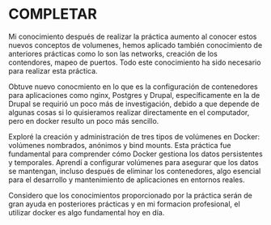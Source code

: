 # COMPLETAR  

Mi conocimiento después de realizar la práctica aumento al conocer estos nuevos conceptos de volumenes, hemos aplicado también conocimiento de anteriores prácticas como lo son las networks, creación de los contendores, mapeo de puertos. Todo este conocimiento ha sido necesario para realizar esta práctica.

Obtuve nuevo conocmiento en lo que es la configuración de contenedores para aplicaciones como nginx, Postgres y Drupal, específicamente en la de Drupal se requirió un poco más de investigación, debido a que depende de algunas cosas si lo quisieramos realizar directamente en el computador, pero en docker resulto un poco más sencillo.

Exploré la creación y administración de tres tipos de volúmenes en Docker: volúmenes nombrados, anónimos y bind mounts. Esta práctica fue fundamental para comprender cómo Docker gestiona los datos persistentes y temporales. Aprendí a configurar volúmenes para asegurar que los datos se mantengan, incluso después de eliminar los contenedores, algo esencial para el desarrollo y mantenimiento de aplicaciones en entornos reales.

Considero que los conocimientos proporcionado por la práctica serán de gran ayuda en posteriores prácticas y en mi formacion profesional, el utilizar docker es algo fundamental hoy en día.
